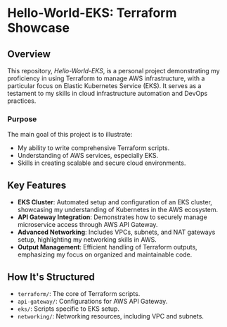 # Hello-World-EKS: Terraform Showcase

## Overview
This repository, *Hello-World-EKS*, is a personal project demonstrating my proficiency in using Terraform to manage AWS infrastructure, with a particular focus on Elastic Kubernetes Service (EKS). It serves as a testament to my skills in cloud infrastructure automation and DevOps practices.

### Purpose
The main goal of this project is to illustrate:
- My ability to write comprehensive Terraform scripts.
- Understanding of AWS services, especially EKS.
- Skills in creating scalable and secure cloud environments.

## Key Features
- **EKS Cluster**: Automated setup and configuration of an EKS cluster, showcasing my understanding of Kubernetes in the AWS ecosystem.
- **API Gateway Integration**: Demonstrates how to securely manage microservice access through AWS API Gateway.
- **Advanced Networking**: Includes VPCs, subnets, and NAT gateways setup, highlighting my networking skills in AWS.
- **Output Management**: Efficient handling of Terraform outputs, emphasizing my focus on organized and maintainable code.

## How It's Structured
- `terraform/`: The core of Terraform scripts.
- `api-gateway/`: Configurations for AWS API Gateway.
- `eks/`: Scripts specific to EKS setup.
- `networking/`: Networking resources, including VPC and subnets.
